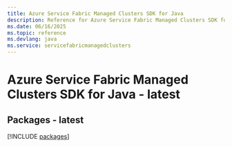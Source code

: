 ```yaml
---
title: Azure Service Fabric Managed Clusters SDK for Java
description: Reference for Azure Service Fabric Managed Clusters SDK for Java
ms.date: 06/16/2025
ms.topic: reference
ms.devlang: java
ms.service: servicefabricmanagedclusters
---
```

# Azure Service Fabric Managed Clusters SDK for Java - latest
## Packages - latest
[!INCLUDE [packages](service-fabric-managed-clusters-index.md)]